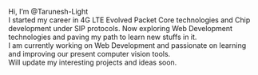    Hi, I’m @Tarunesh-Light <br>
   I started my career in 4G LTE Evolved Packet Core technologies and Chip development under SIP protocols. Now exploring Web Development technologies and paving my path to learn new stuffs in it.<br>
   I am currently working on Web Development and passionate on learning and improving our present computer vision tools. <br>
   Will update my interesting projects and ideas soon.
<!---
Tarunesh-Light/Tarunesh-Light is a ✨ special ✨ repository because its `README.md` (this file) appears on your GitHub profile.
You can click the Preview link to take a look at your changes.
--->
